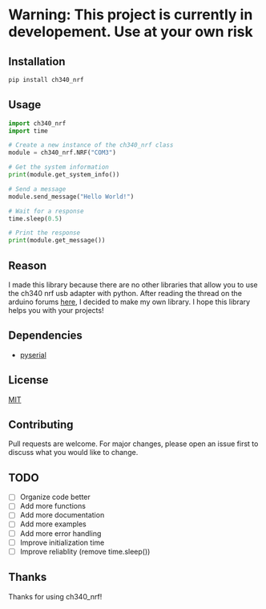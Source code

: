 # Warning: This project is currently in developement. Use at your own risk

## Installation

```bash
pip install ch340_nrf
```

## Usage

```python
import ch340_nrf
import time

# Create a new instance of the ch340_nrf class
module = ch340_nrf.NRF("COM3")

# Get the system information
print(module.get_system_info())

# Send a message
module.send_message("Hello World!")

# Wait for a response
time.sleep(0.5)

# Print the response
print(module.get_message())
```

## Reason

I made this library because there are no other libraries that allow you to use the ch340 nrf usb adapter with python. After reading the thread on the arduino forums [here](https://forum.arduino.cc/t/talking-to-a-usb-nrf24l01/395290/35), I decided to make my own library. I hope this library helps you with your projects!

## Dependencies

- [pyserial](https://pypi.org/project/pyserial/)

## License

[MIT](https://choosealicense.com/licenses/mit/)

## Contributing

Pull requests are welcome. For major changes, please open an issue first to discuss what you would like to change.

## TODO

- [ ] Organize code better
- [ ] Add more functions
- [ ] Add more documentation
- [ ] Add more examples
- [ ] Add more error handling
- [ ] Improve initialization time
- [ ] Improve reliablity (remove time.sleep())

## Thanks

Thanks for using ch340_nrf!
